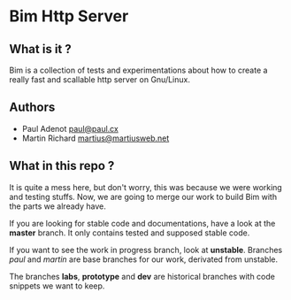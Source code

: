 # Bim Http Server #

## What is it ? ##

Bim is a collection of tests and experimentations about how to create a really
fast and scallable http server on Gnu/Linux.

## Authors ##

- Paul Adenot <paul@paul.cx>
- Martin Richard <martius@martiusweb.net>

## What in this repo ? ##

It is quite a mess here, but don't worry, this was because we were working and
testing stuffs. Now, we are going to merge our work to build Bim with the parts
we already have.

If you are looking for stable code and documentations, have a look at the
**master** branch. It only contains tested and supposed stable code.

If you want to see the work in progress branch, look at **unstable**. Branches
*paul* and *martin* are base branches for our work, derivated from unstable.

The branches **labs**, **prototype** and **dev** are historical branches with
code snippets we want to keep.

